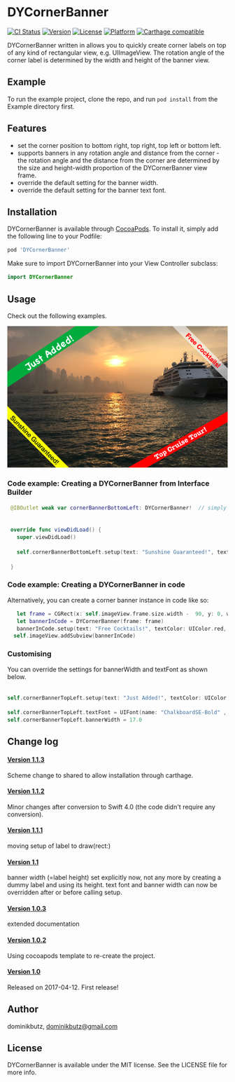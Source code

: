 # DYCornerBanner

[![CI Status](http://img.shields.io/travis/dominikbutz/DYCornerBanner.svg?style=flat)](https://travis-ci.org/dominikbutz/DYCornerBanner)
[![Version](https://img.shields.io/cocoapods/v/DYCornerBanner.svg?style=flat)](http://cocoapods.org/pods/DYCornerBanner)
[![License](https://img.shields.io/cocoapods/l/DYCornerBanner.svg?style=flat)](http://cocoapods.org/pods/DYCornerBanner)
[![Platform](https://img.shields.io/cocoapods/p/DYCornerBanner.svg?style=flat)](http://cocoapods.org/pods/DYCornerBanner)
[![Carthage compatible](https://img.shields.io/badge/Carthage-compatible-4BC51D.svg?style=flat)](https://github.com/Carthage/Carthage)

DYCornerBanner written in allows you to quickly create corner labels on top of any kind of rectangular view, e.g. UIImageView. The rotation angle of the corner label is determined by the width and height of the banner view.  

## Example

To run the example project, clone the repo, and run `pod install` from the Example directory first.

## Features

* set the corner position to bottom right, top right, top left or bottom left.
* supports banners in any rotation angle and distance from the corner - the rotation angle and the distance from the corner are determined by the size and height-width proportion of the DYCornerBanner view frame. 
* override the default setting for the banner width. 
* override the default setting for the banner text font.

## Installation

DYCornerBanner is available through [CocoaPods](https://cocoapods.org/?q=dycornerbanner). To install
it, simply add the following line to your Podfile:

```ruby
pod 'DYCornerBanner'
```

Make sure to import DYCornerBanner into your View Controller subclass:

```Swift
import DYCornerBanner
```

## Usage

Check out the following examples.

![DYCornerBanner examples](./gitResources/cornerBannerExamples.png "Corner banner examples")

### Code example: Creating a DYCornerBanner from Interface Builder

```Swift
 @IBOutlet weak var cornerBannerBottomLeft: DYCornerBanner!  // simply drop a UIView into the VC from interface builder in storyboard  and set the UIView class to DYCornerBanner
 

 override func viewDidLoad() {
   super.viewDidLoad()
   
   self.cornerBannerBottomLeft.setup(text: "Sunshine Guaranteed!", textColor: 	UIColor.black, bannerColor: UIColor.yellow, position: .bottomLeft)
   
 }

```

### Code example: Creating a DYCornerBanner in code

Alternatively, you can create a corner banner instance in code like so: 
```Swift
   let frame = CGRect(x: self.imageView.frame.size.width -  90, y: 0, width: 90, height: 90)
   let bannerInCode = DYCornerBanner(frame: frame)
   bannerInCode.setup(text: "Free Cocktails!", textColor: UIColor.red, bannerColor: UIColor.white.withAlphaComponent(0.6), position: .topRight)
  self.imageView.addSubview(bannerInCode)
```


### Customising
You can override the settings for bannerWidth and textFont as shown below.  

```Swift

self.cornerBannerTopLeft.setup(text: "Just Added!", textColor: UIColor.white, bannerColor: UIColor.grassGreen(), position: .topLeft)

self.cornerBannerTopLeft.textFont = UIFont(name: "ChalkboardSE-Bold" , size: 15.0)!
self.cornerBannerTopLeft.bannerWidth = 17.0

```
## Change log

#### [Version 1.1.3](https://github.com/DominikButz/DYCornerBanner/releases/tag/1.1.3)
Scheme change to shared to allow installation through carthage. 

#### [Version 1.1.2](https://github.com/DominikButz/DYCornerBanner/releases/tag/1.1.2)
Minor changes after conversion to Swift 4.0 (the code didn't require any conversion). 

#### [Version 1.1.1](https://github.com/DominikButz/DYCornerBanner/releases/tag/1.1.1)
moving setup of label to draw(rect:) 

#### [Version 1.1](https://github.com/DominikButz/DYCornerBanner/releases/tag/1.1)
banner width (=label height) set explicitly now, not any more by creating a dummy label and using its height. text font and banner width can now be overridden after or before calling setup. 

#### [Version 1.0.3](https://github.com/DominikButz/DYCornerBanner/releases/tag/1.0.3)
extended documentation

#### [Version 1.0.2](https://github.com/DominikButz/DYCornerBanner/releases/tag/1.0.2)
Using cocoapods template to re-create the project.

#### [Version 1.0](https://github.com/DominikButz/DYCornerBanner/releases/tag/1.0)
Released on 2017-04-12.
First release!

## Author

dominikbutz, dominikbutz@gmail.com

## License

DYCornerBanner is available under the MIT license. See the LICENSE file for more info.


